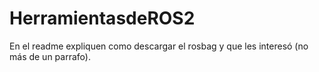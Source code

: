 # HerramientasdeROS2
En el readme expliquen como descargar el rosbag y que les interesó (no más de un parrafo).
